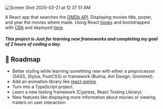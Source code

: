 ![Screen Shot 2020-03-21 at 12 37 51 AM](https://user-images.githubusercontent.com/17464319/77221981-3f0fc880-6b0c-11ea-9558-f51206125287.png)

A React app that searches the [OMDb API](https://www.omdbapi.com/). Displaying movies title, poster, and year the movies where made. Using React [hooks](https://reactjs.org/docs/hooks-intro.html) and bootstrapped with [CRA](https://create-react-app.dev/) and deployed [here](https://wildpow-react-movie-search.surge.sh/).

##### This project is Just for learning new frameworks and completing my goal of 2 hours of coding a day.

## 🔧 Roadmap

- Better styling while learning something new with either a preprocessor (SASS, Stylus, PostCSS) or framework (Bulma, Ant Design, Grommet).
- Add an animation library like [react-spring](https://www.react-spring.io/).
- Turn into a TypeScript project.
- Learn a new testing framework (Cypress, React Testing Library).
- New features like displaying more information about movies or viewing trailers on user interaction.
